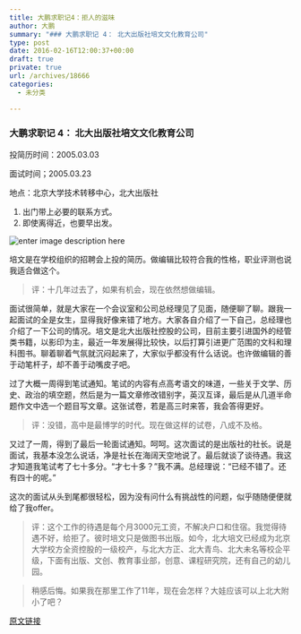 ```yaml
---
title: 大鹏求职记4：拒人的滋味
author: 大鹏
summary: "### 大鹏求职记 4： 北大出版社培文文化教育公司"
type: post
date: 2016-02-16T12:00:37+00:00
draft: true
private: true
url: /archives/18666
categories:
  - 未分类

---
```

### 大鹏求职记 4： 北大出版社培文文化教育公司

投简历时间：2005.03.03
  
面试时间；2005.03.23
  
地点：北京大学技术转移中心，北大出版社

  1. 出门带上必要的联系方式。
  2. 即使离得近，也要早出发。

![enter image description here][1]

培文是在学校组织的招聘会上投的简历。做编辑比较符合我的性格，职业评测也说我适合做这个。

> 评：十几年过去了，如果有机会，现在依然想做编辑。

面试很简单，就是大家在一个会议室和公司总经理见了见面，随便聊了聊。跟我一起面试的全是女生，显得我好像来错了地方。大家各自介绍了一下自己，总经理也介绍了一下公司的情况。培文是北大出版社控股的公司，目前主要引进国外的经管类书籍，以影印为主，最近一年发展得比较快，以后打算引进更广范围的文科和理科图书。聊着聊着气氛就沉闷起来了，大家似乎都没有什么话说。也许做编辑的善于动笔杆子，却不善于动嘴皮子吧。

过了大概一周得到笔试通知。笔试的内容有点高考语文的味道，一些关于文学、历史、政治的填空题，然后是为一篇文章修改错别字，英汉互译，最后是从几道半命题作文中选一个题目写文章。这张试卷，若是高三时来答，我会答得更好。

> 评：没错，高中是最博学的时代。现在做这样的试卷，八成不及格。

又过了一周，得到了最后一轮面试通知。呵呵。这次面试的是出版社的社长。说是面试，我基本没怎么说话，净是社长在海阔天空地说了。最后就谈了谈待遇。我这才知道我笔试考了七十多分。“才七十多？”我不满。总经理说：“已经不错了。还有四十的呢。”

这次的面试从头到尾都很轻松，因为没有问什么有挑战性的问题，似乎随随便便就给了我offer。

> 评：这个工作的待遇是每个月3000元工资，不解决户口和住宿。我觉得待遇不好，给拒了。彼时培文只是做图书出版。如今，北大培文已经成为北京大学校方全资控股的一级校产，与北大方正、北大青鸟、北大未名等校企平级，下面有出版、文创、教育事业部，创意、课程研究院，还有自己的幼儿园。
    
> 稍感后悔。如果我在那里工作了11年，现在会怎样？大娃应该可以上北大附小了吧？

 [1]: http://file.fwjia.com:88/d/file/2013-11-16/883178c79fdf7fbe248023898d00653f.jpg

[原文链接](http://dapengde.com/archives/18666)

